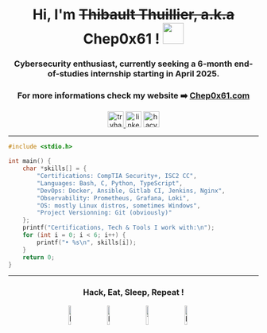 <h1 align="center"> Hi, I'm <s>Thibault Thuillier, a.k.a</s> Chep0x61 ! <img src="https://shopify.vivre-motion.com/thumbnail_icons/teams/0080_waving-hand_light-skin-tone_1f44b-1f3fb_1f3fb.png" width="42" height="42"/> </h1>

<div align="center">
  <h3 align="center"> Cybersecurity enthusiast, currently seeking a 6-month end-of-studies internship starting in April 2025.</h3>
  <h3 align="center"> For more informations check my website ➡️ <a href="https://chep0x61.com" target="_blank" rel="noreferrer">Chep0x61.com</a></h3>
</div>

<div align="center">
  <a href="https://tryhackme.com/p/Chep0x61" target="_blank" rel="noreferrer"><img src="https://img.shields.io/static/v1?message=TryHackMe&logo=tryhackme&label=&color=D14836&logoColor=white&labelColor=&style=for-the-badge" height="32" alt="tryhackme logo"  /> </a>
  <a href="https://www.linkedin.com/in/thibault-thuillier" target="_blank" rel="noreferrer"><img src="https://img.shields.io/static/v1?message=LinkedIn&logo=linkedin&label=&color=0077B5&logoColor=white&labelColor=&style=for-the-badge" height="32" alt="linkedin logo"  /></a>
  <a href="https://app.hackthebox.com/profile/1191719" target="_blank" rel="noreferrer"><img src="https://img.shields.io/static/v1?message=HackTheBox&logo=hackthebox&label=&color=88cc14&logoColor=white&labelColor=&style=for-the-badge" height="32" alt="hacvkthebox logo"  /></a>
</div>

<hr></hr>

```c
#include <stdio.h>

int main() {
    char *skills[] = {
        "Certifications: CompTIA Security+, ISC2 CC",
        "Languages: Bash, C, Python, TypeScript",
        "DevOps: Docker, Ansible, Gitlab CI, Jenkins, Nginx",
        "Observability: Prometheus, Grafana, Loki",
        "OS: mostly Linux distros, sometimes Windows",
        "Project Versionning: Git (obviously)"
    };
    printf("Certifications, Tech & Tools I work with:\n");
    for (int i = 0; i < 6; i++) {
        printf("• %s\n", skills[i]);
    }
    return 0;
}
```

<hr></hr>

<div align="center" >

### Hack, Eat, Sleep, Repeat !

<img src="https://shopify.vivre-motion.com/thumbnail_icons/teams/0080_alien-monster_1f47e.png" width="10%" alt="Monster"/>
&nbsp;&nbsp;&nbsp;&nbsp;&nbsp;
<img src="https://shopify.vivre-motion.com/thumbnail_icons/teams/2080_pizza_1f355.png" width="10%" alt="Pizza"/>
&nbsp;&nbsp;&nbsp;&nbsp;&nbsp;
<img src="https://shopify.vivre-motion.com/thumbnail_icons/teams/0080_yawning-face_1f971.png" width="10%" alt="Tired"/>
&nbsp;&nbsp;&nbsp;&nbsp;&nbsp;
<img src="https://shopify.vivre-motion.com/thumbnail_icons/teams/2320_hourglass-done_231b.png" width="10%" alt="Hourglass"/>
&nbsp;&nbsp;&nbsp;&nbsp;&nbsp;

</div>
